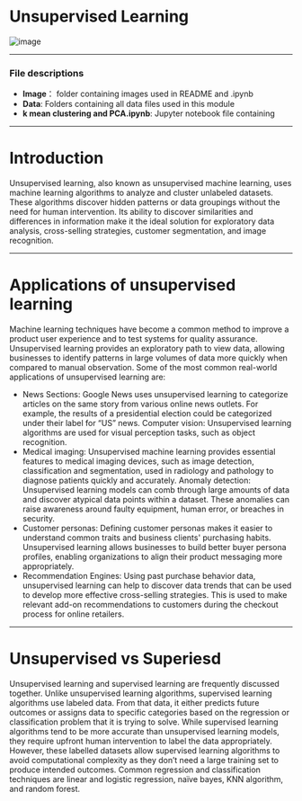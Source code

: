 # Unsupervised Learning

![image](https://miro.medium.com/max/960/1*31iqrQyCqIuuGPLUK_BjMQ.png)

---
### File descriptions
* **Image**： folder containing images used in README and .ipynb
* **Data**: Folders containing all data files used in this module
* **k mean clustering and PCA.ipynb**: Jupyter notebook file containing







---
# Introduction
Unsupervised learning, also known as unsupervised machine learning, uses machine learning algorithms to analyze and cluster unlabeled datasets. These algorithms discover hidden patterns or data groupings without the need for human intervention. Its ability to discover similarities and differences in information make it the ideal solution for exploratory data analysis, cross-selling strategies, customer segmentation, and image recognition.

---
# Applications of unsupervised learning
Machine learning techniques have become a common method to improve a product user experience and to test systems for quality assurance. Unsupervised learning provides an exploratory path to view data, allowing businesses to identify patterns in large volumes of data more quickly when compared to manual observation. Some of the most common real-world applications of unsupervised learning are:

* News Sections: Google News uses unsupervised learning to categorize articles on the same story from various online news outlets. For example, the results of a presidential election could be categorized under their label for “US” news.
Computer vision: Unsupervised learning algorithms are used for visual perception tasks, such as object recognition.  
* Medical imaging: Unsupervised machine learning provides essential features to medical imaging devices, such as image detection, classification and segmentation, used in radiology and pathology to diagnose patients quickly and accurately.
Anomaly detection: Unsupervised learning models can comb through large amounts of data and discover atypical data points within a dataset. These anomalies can raise awareness around faulty equipment, human error, or breaches in security.
* Customer personas: Defining customer personas makes it easier to understand common traits and business clients' purchasing habits. Unsupervised learning allows businesses to build better buyer persona profiles, enabling organizations to align their product messaging more appropriately.
* Recommendation Engines: Using past purchase behavior data, unsupervised learning can help to discover data trends that can be used to develop more effective cross-selling strategies. This is used to make relevant add-on recommendations to customers during the checkout process for online retailers.

---
# Unsupervised vs Superiesd
Unsupervised learning and supervised learning are frequently discussed together. Unlike unsupervised learning algorithms, supervised learning algorithms use labeled data. From that data, it either predicts future outcomes or assigns data to specific categories based on the regression or classification problem that it is trying to solve. While supervised learning algorithms tend to be more accurate than unsupervised learning models, they require upfront human intervention to label the data appropriately. However, these labelled datasets allow supervised learning algorithms to avoid computational complexity as they don’t need a large training set to produce intended outcomes. Common regression and classification techniques are linear and logistic regression, naïve bayes, KNN algorithm, and random forest.

